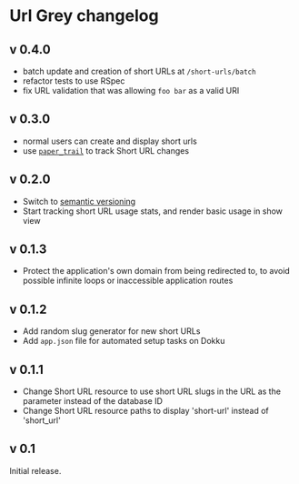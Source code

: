 # Url Grey changelog

## v 0.4.0

- batch update and creation of short URLs at `/short-urls/batch`
- refactor tests to use RSpec
- fix URL validation that was allowing `foo bar` as a valid URI

## v 0.3.0

- normal users can create and display short urls
- use [`paper_trail`](https://github.com/airblade/paper_trail) to track Short URL changes

## v 0.2.0

- Switch to [semantic versioning](http://semver.org)
- Start tracking short URL usage stats, and render basic usage in show view

## v 0.1.3

- Protect the application's own domain from being redirected to, to avoid possible infinite loops or inaccessible application routes

## v 0.1.2

- Add random slug generator for new short URLs
- Add `app.json` file for automated setup tasks on Dokku

## v 0.1.1

- Change Short URL resource to use short URL slugs in the URL as the parameter instead of the database ID
- Change Short URL resource paths to display 'short-url' instead of 'short_url'

## v 0.1

Initial release.